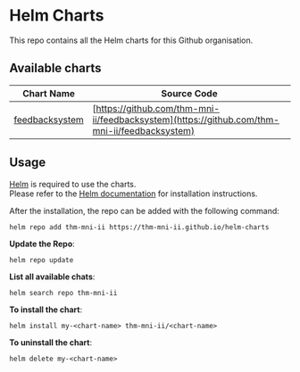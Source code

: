 # Helm Charts

This repo contains all the Helm charts for this Github organisation.

## Available charts

| Chart Name                              | Source Code                                                                                  |
| --------------------------------------- | -------------------------------------------------------------------------------------------- |
| [feedbacksystem](charts/feedbacksystem) | [https://github.com/thm-mni-ii/feedbacksystem](https://github.com/thm-mni-ii/feedbacksystem) |

## Usage

[Helm](https://helm.sh) is required to use the charts.  
Please refer to the [Helm documentation](https://helm.sh/docs/intro/quickstart/) for installation instructions.

After the installation, the repo can be added with the following command:

`helm repo add thm-mni-ii https://thm-mni-ii.github.io/helm-charts`

**Update the Repo**:

`helm repo update`

**List all available chats**:

`helm search repo thm-mni-ii`

**To install the <chart-name> chart**:

`helm install my-<chart-name> thm-mni-ii/<chart-name>`

**To uninstall the chart**:

`helm delete my-<chart-name>`
